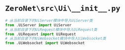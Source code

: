 # `ZeroNet\src\Ui\__init__.py`

```py
# 从当前目录下的UiServer模块中导入UiServer类
from .UiServer import UiServer
# 从当前目录下的UiRequest模块中导入UiRequest类
from .UiRequest import UiRequest
# 从当前目录下的UiWebsocket模块中导入UiWebsocket类
from .UiWebsocket import UiWebsocket
```